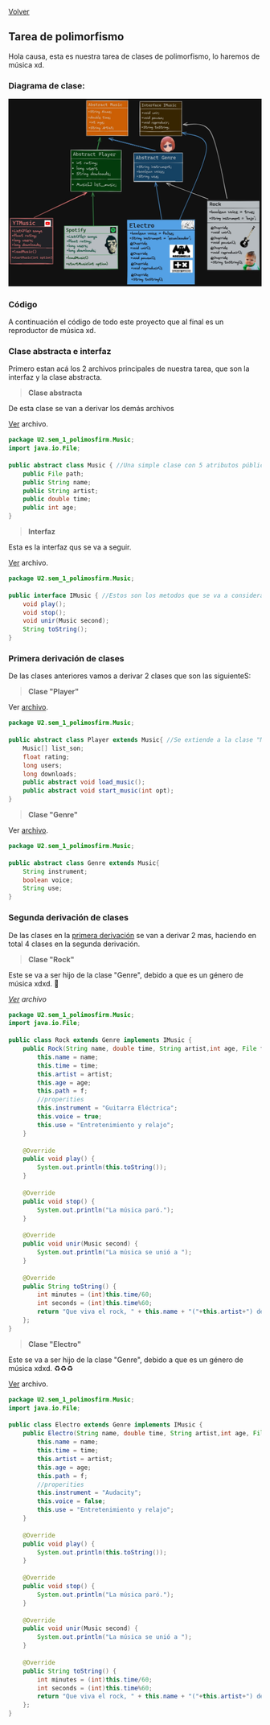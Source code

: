 [Volver](../Info.md)
## Tarea de polimorfismo
Hola causa, esta es nuestra tarea de clases de polimorfismo, lo haremos de música xd.

### Diagrama de clase:
![diagrama](../../images/diag_class1.jpg)
### Código
A continuación el código de todo este proyecto que al final es un reproductor de música xd.

### Clase abstracta e interfaz
Primero estan acá los 2 archivos principales de nuestra tarea, que son la interfaz y la clase abstracta.

> **Clase abstracta**

De esta clase se van a derivar los demás archivos

[Ver](../../src/U2/sem_1_polimosfirm/Music/Music.java) archivo.
```java
package U2.sem_1_polimosfirm.Music;
import java.io.File;

public abstract class Music { //Una simple clase con 5 atributos públicos 🦄
    public File path;
    public String name;
    public String artist;
    public double time;
    public int age;
}
```

> **Interfaz**

Esta es la interfaz qus se va a seguir.

[Ver](../../src/U2/sem_1_polimosfirm/Music/IMusic.java) archivo.
```java
package U2.sem_1_polimosfirm.Music;

public interface IMusic { //Estos son los metodos que se va a considerar
    void play();
    void stop();
    void unir(Music second);
    String toString();
}
```

### Primera derivación de clases
De las clases anteriores vamos a derivar 2 clases que son las siguienteS:

> **Clase "Player"**

Ver [archivo](../../src/U2/sem_1_polimosfirm/Music/Player.java).
```java
package U2.sem_1_polimosfirm.Music;

public abstract class Player extends Music{ //Se extiende a la clase "Music" y estos son sus atributos y metodos.
    Music[] list_son;
    float rating;
    long users;
    long downloads;
    public abstract void load_music();
    public abstract void start_music(int opt);
}
```

> **Clase "Genre"**

Ver [archivo](../../src/U2/sem_1_polimosfirm/Music/Genre.java).
```java
package U2.sem_1_polimosfirm.Music;

public abstract class Genre extends Music{
    String instrument;
    boolean voice;
    String use;
}
```

### Segunda derivación de clases
De las clases en la [primera derivación](#primera-derivación-de-clases) se van a derivar 2 mas, haciendo en total 4 clases en la segunda derivación.

> **Clase "Rock"**

Este se va a ser hijo de la clase "Genre", debido a que es un género de música xdxd. 🦍

*[Ver](../../src/U2/sem_1_polimosfirm/Music/Rock.java) archivo*
```java
package U2.sem_1_polimosfirm.Music;
import java.io.File;

public class Rock extends Genre implements IMusic { 
    public Rock(String name, double time, String artist,int age, File f) {
        this.name = name;
        this.time = time;
        this.artist = artist;
        this.age = age;
        this.path = f;
        //properities
        this.instrument = "Guitarra Eléctrica";
        this.voice = true;
        this.use = "Entretenimiento y relajo";
    }

    @Override
    public void play() {  
        System.out.println(this.toString());
    }
    
    @Override
    public void stop() {
        System.out.println("La música paró.");
    }

    @Override
    public void unir(Music second) {
        System.out.println("La música se unió a ");
    }

    @Override
    public String toString() {
        int minutes = (int)this.time/60;
        int seconds = (int)this.time%60;
        return "Que viva el rock, " + this.name + "("+this.artist+") del año " + this.age +"\n(00:00/"+minutes+":"+seconds+")";
    };
}
```

> **Clase "Electro"**

Este se va a ser hijo de la clase "Genre", debido a que es un género de música xdxd. ♻️♻️♻️

[Ver](../../src/U2/sem_1_polimosfirm/Music/Electro.java) archivo.
```java
package U2.sem_1_polimosfirm.Music;
import java.io.File;

public class Electro extends Genre implements IMusic {
    public Electro(String name, double time, String artist,int age, File f) {
        this.name = name;
        this.time = time;
        this.artist = artist;
        this.age = age;
        this.path = f;
        //properities
        this.instrument = "Audacity";
        this.voice = false;
        this.use = "Entretenimiento y relajo";
    }

    @Override
    public void play() {  
        System.out.println(this.toString());
    }
    
    @Override
    public void stop() {
        System.out.println("La música paró.");
    }

    @Override
    public void unir(Music second) {
        System.out.println("La música se unió a ");
    }

    @Override
    public String toString() {
        int minutes = (int)this.time/60;
        int seconds = (int)this.time%60;
        return "Que viva el rock, " + this.name + "("+this.artist+") del año " + this.age +"\n(00:00/"+minutes+":"+seconds+")";
    };
}

```